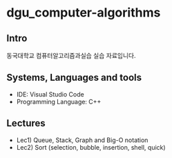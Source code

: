 # dgu_computer-algorithms

## Intro

동국대학교 컴퓨터알고리즘과실습 실습 자료입니다.

## Systems, Languages and tools

- IDE: Visual Studio Code
- Programming Language: C++

## Lectures

- Lec1) Queue, Stack, Graph and Big-O notation
- Lec2) Sort (selection, bubble, insertion, shell, quick)
